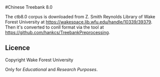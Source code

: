 #Chinese Treebank 8.0

The ctb8.0 corpus is downloaded from Z. Smith Reynolds Library of Wake Forest University at https://wakespace.lib.wfu.edu/handle/10339/39379. Then it's converted to conll format via the tool at https://github.com/hankcs/TreebankPreprocessing.

## Licence

Copyright Wake Forest University

Only for *Educational* and *Research Purposes*.